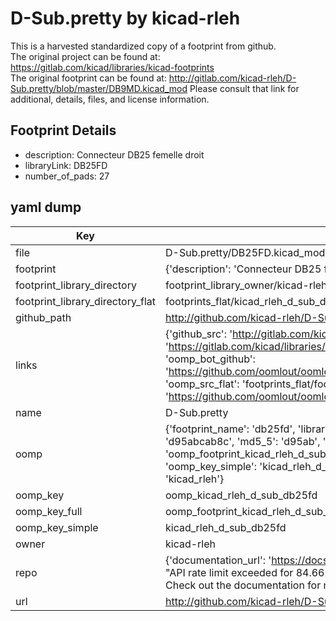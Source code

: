 # D-Sub.pretty by kicad-rleh  
This is a harvested standardized copy of a footprint from github.  
The original project can be found at:  
https://gitlab.com/kicad/libraries/kicad-footprints  
The original footprint can be found at:
http://gitlab.com/kicad-rleh/D-Sub.pretty/blob/master/DB9MD.kicad_mod
Please consult that link for additional, details, files, and license information.  
## Footprint Details
* description: Connecteur DB25 femelle droit  
* libraryLink: DB25FD  
* number_of_pads: 27  
## yaml dump  
| Key | Value |  
| --- | --- |  
| file | D-Sub.pretty/DB25FD.kicad_mod |  
| footprint | {'description': 'Connecteur DB25 femelle droit', 'libraryLink': 'DB25FD', 'number_of_pads': 27} |  
| footprint_library_directory | footprint_library_owner/kicad-rleh_D-Sub.pretty |  
| footprint_library_directory_flat | footprints_flat/kicad_rleh_d_sub_db25fd/working |  
| github_path | http://github.com/kicad-rleh/D-Sub.pretty/blob/master/DB25FD.kicad_mod |  
| links | {'github_src': 'http://gitlab.com/kicad-rleh/D-Sub.pretty/blob/master/DB9MD.kicad_mod', 'github_src_repo': 'https://gitlab.com/kicad/libraries/kicad-footprints', 'oomp_bot': 'footprints/kicad_rleh_d_sub_db25fd/working', 'oomp_bot_github': 'https://github.com/oomlout/oomlout_oomp_footprint_bot/tree/main/footprints/kicad_rleh_d_sub_db25fd/working', 'oomp_src_flat': 'footprints_flat/footprints_flat/kicad_rleh_d_sub_db25fd/working', 'oomp_src_flat_github': 'https://github.com/oomlout/oomlout_oomp_footprint_src/tree/main/footprints_flat/kicad_rleh_d_sub_db25fd/working'} |  
| name | D-Sub.pretty |  
| oomp | {'footprint_name': 'db25fd', 'library_name': 'd_sub', 'md5': 'd95abcab8cebedc73ea2ba7bec51c64f', 'md5_10': 'd95abcab8c', 'md5_5': 'd95ab', 'md5_6': 'd95abc', 'oomp_key': 'oomp_kicad_rleh_d_sub_db25fd', 'oomp_key_extra': 'oomp_footprint_kicad_rleh_d_sub_db25fd', 'oomp_key_full': 'oomp_footprint_kicad_rleh_d_sub_db25fd_d95abc', 'oomp_key_simple': 'kicad_rleh_d_sub_db25fd', 'original_filename': 'D-Sub.pretty/DB25FD.kicad_mod', 'owner_name': 'kicad_rleh'} |  
| oomp_key | oomp_kicad_rleh_d_sub_db25fd |  
| oomp_key_full | oomp_footprint_kicad_rleh_d_sub_db25fd |  
| oomp_key_simple | kicad_rleh_d_sub_db25fd |  
| owner | kicad-rleh |  
| repo | {'documentation_url': 'https://docs.github.com/rest/overview/resources-in-the-rest-api#rate-limiting', 'message': "API rate limit exceeded for 84.66.173.59. (But here's the good news: Authenticated requests get a higher rate limit. Check out the documentation for more details.)"} |  
| url | http://github.com/kicad-rleh/D-Sub.pretty |  

